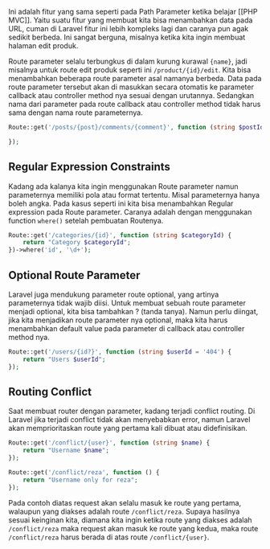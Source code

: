 Ini adalah fitur yang sama seperti pada Path Parameter ketika belajar [[PHP MVC]]. Yaitu suatu fitur yang membuat kita bisa menambahkan data pada URL, cuman di Laravel fitur ini lebih kompleks lagi dan caranya pun agak sedikit berbeda. Ini sangat berguna, misalnya ketika kita ingin membuat halaman edit produk.

Route parameter selalu terbungkus di dalam kurung kurawal `{name}`, jadi misalnya untuk route edit produk seperti ini `/product/{id}/edit`. Kita bisa menambahkan beberapa route parameter asal namanya berbeda. Data pada route parameter tersebut akan di masukkan secara otomatis ke parameter callback atau controller method nya sesuai dengan urutannya. Sedangkan nama dari parameter pada route callback atau controller method tidak harus sama dengan nama route parameternya.

```php
Route::get('/posts/{post}/comments/{comment}', function (string $postId, string $commentId) {

});
```

## Regular Expression Constraints

Kadang ada kalanya kita ingin menggunakan Route parameter namun parameternya memiliki pola atau format tertentu. Misal parameternya hanya boleh angka. Pada kasus seperti ini kita bisa menambahkan Regular expression pada Route parameter. Caranya adalah dengan menggunakan function `where()` setelah pembuatan Routenya.

```php
Route::get('/categories/{id}', function (string $categoryId) {
    return "Category $categoryId";
})->where('id', '\d+');
```

## Optional Route Parameter

Laravel juga mendukung parameter route optional, yang artinya parameternya tidak wajib diisi. Untuk membuat sebuah route parameter menjadi optional, kita bisa tambahkan ? (tanda tanya). Namun perlu diingat, jika kita menjadikan route parameter nya optional, maka kita harus menambahkan default value pada parameter di callback atau controller method nya.

```php
Route::get('/users/{id?}', function (string $userId = '404') {
    return "Users $userId";
});
```

## Routing Conflict

Saat membuat router dengan parameter, kadang terjadi conflict routing. Di Laravel jika terjadi conflict tidak akan menyebabkan error, namun Laravel akan memprioritaskan route yang pertama kali dibuat atau didefinisikan.

```php
Route::get('/conflict/{user}', function (string $name) {
    return "Username $name";
});

Route::get('/conflict/reza', function () {
    return "Username only for reza";
});
```

Pada contoh diatas request akan selalu masuk ke route yang pertama, walaupun yang diakses adalah route `/conflict/reza`. Supaya hasilnya sesuai keinginan kita, diamana kita ingin ketika route yang diakses adalah `/conflict/reza` maka request akan masuk ke route yang kedua, maka route `/conflict/reza` harus berada di atas route `/conflict/{user}`.
